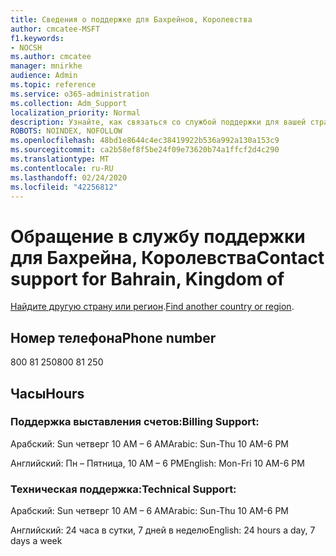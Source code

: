 ```yaml
---
title: Сведения о поддержке для Бахрейнов, Королевства
author: cmcatee-MSFT
f1.keywords:
- NOCSH
ms.author: cmcatee
manager: mnirkhe
audience: Admin
ms.topic: reference
ms.service: o365-administration
ms.collection: Adm_Support
localization_priority: Normal
description: Узнайте, как связаться со службой поддержки для вашей страны или региона.
ROBOTS: NOINDEX, NOFOLLOW
ms.openlocfilehash: 48bd1e8644c4ec38419922b536a992a130a153c9
ms.sourcegitcommit: ca2b58ef8f5be24f09e73620b74a1ffcf2d4c290
ms.translationtype: MT
ms.contentlocale: ru-RU
ms.lasthandoff: 02/24/2020
ms.locfileid: "42256812"
---
```

# <a name="contact-support-for-bahrain-kingdom-of"></a><span data-ttu-id="862da-103">Обращение в службу поддержки для Бахрейна, Королевства</span><span class="sxs-lookup"><span data-stu-id="862da-103">Contact support for Bahrain, Kingdom of</span></span>

<span data-ttu-id="862da-104">[Найдите другую страну или регион](../contact-support-for-business-products.md).</span><span class="sxs-lookup"><span data-stu-id="862da-104">[Find another country or region](../contact-support-for-business-products.md).</span></span>

## <a name="phone-number"></a><span data-ttu-id="862da-105">Номер телефона</span><span class="sxs-lookup"><span data-stu-id="862da-105">Phone number</span></span>
<span data-ttu-id="862da-106">800 81 250</span><span class="sxs-lookup"><span data-stu-id="862da-106">800 81 250</span></span>

## <a name="hours"></a><span data-ttu-id="862da-107">Часы</span><span class="sxs-lookup"><span data-stu-id="862da-107">Hours</span></span>
### <a name="billing-support"></a><span data-ttu-id="862da-108">Поддержка выставления счетов:</span><span class="sxs-lookup"><span data-stu-id="862da-108">Billing Support:</span></span>

<span data-ttu-id="862da-109">Арабский: Sun четверг 10 AM – 6 AM</span><span class="sxs-lookup"><span data-stu-id="862da-109">Arabic: Sun-Thu 10 AM-6 PM</span></span>

<span data-ttu-id="862da-110">Английский: Пн – Пятница, 10 AM – 6 PM</span><span class="sxs-lookup"><span data-stu-id="862da-110">English: Mon-Fri 10 AM-6 PM</span></span>

### <a name="technical-support"></a><span data-ttu-id="862da-111">Техническая поддержка:</span><span class="sxs-lookup"><span data-stu-id="862da-111">Technical Support:</span></span>

<span data-ttu-id="862da-112">Арабский: Sun четверг 10 AM – 6 AM</span><span class="sxs-lookup"><span data-stu-id="862da-112">Arabic: Sun-Thu 10 AM-6 PM</span></span>

<span data-ttu-id="862da-113">Английский: 24 часа в сутки, 7 дней в неделю</span><span class="sxs-lookup"><span data-stu-id="862da-113">English: 24 hours a day, 7 days a week</span></span>